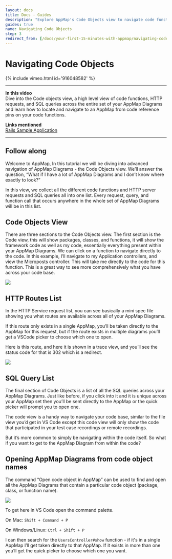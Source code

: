```yaml
---
layout: docs
title: Docs - Guides
description: "Explore AppMap's Code Objects view to navigate code functions, HTTP requests, and SQL queries across all AppMap Diagrams."
guides: true
name: Navigating Code Objects
step: 3
redirect_from: [/docs/your-first-15-minutes-with-appmap/navigating-code-objects, /docs/setup-appmap-in-your-code-editor/navigating-code-objects, /docs/guides/navigating-code-objects]
---
```


# Navigating Code Objects
{% include vimeo.html id='916048582' %}

---

**In this video**  
Dive into the Code objects view, a high level view of code functions,  HTTP requests, and SQL queries across the entire set of your AppMap Diagrams and learn how to locate and navigate to an AppMap from code reference pins on your code functions. 

**Links mentioned**  
[Rails Sample Application](https://github.com/land-of-apps/sample_app_6th_ed/tree/codespaces-devcontainer)

---
## Follow along

Welcome to AppMap, In this tutorial we will be diving into advanced navigation of AppMap Diagrams - the Code Objects view. We’ll answer the question, “What if I have a lot of AppMap Diagrams and I don’t know where exactly to look?” 

In this view, we collect all the different code functions and  HTTP server requests and SQL queries all into one list. Every request, query, and function call that occurs anywhere in the whole set of AppMap Diagrams will be in this list. 

## Code Objects View

There are three sections to the Code Objects view. The first section is the Code view, this will show packages, classes, and functions, it will show the framework code as well as my code, essentially everything present within your AppMap Diagrams. We can click on a function to navigate directly to the code. In this example, I’ll navigate to my Application controllers, and view the Microposts controller. This will take me directly to the code for this function. This is a great way to see more comprehensively what you have across your code base. 

<img class="video-screenshot" src="/assets/img/docs/first-fifteen-minutes/code-objects-view.webp"/>

## HTTP Routes List

In the HTTP Service request list, you can see basically a mini spec file showing you what routes are available across all of your AppMap Diagrams. 

If this route only exists in a single AppMap, you’ll be taken directly to the AppMap for this request, but if the route exists in multiple diagrams you’ll get a VSCode picker to choose which one to open. 

Here is this route, and here it is shown in a trace view, and you’ll see the status code for that is 302 which is a redirect.

<img class="video-screenshot" src="/assets/img/docs/first-fifteen-minutes/code-objects-trace-view.webp"/>

## SQL Query List

The final section of Code Objects is a list of all the SQL queries across your AppMap Diagrams. Just like before, if you click into it and it is unique across your AppMap set then you’ll be sent directly to the AppMap or the quick picker will prompt you to open one. 

The code view is a handy way to navigate your code base, similar to the file view you’d get in VS Code except this code view will only show the code that participated in your test case recordings or remote recordings.

But it’s more common to simply be navigating within the code itself. So what if you want to get to the AppMap Diagram from within the code?

## Opening AppMap Diagrams from code object names

The command “Open code object in AppMap” can be used to find and open all the AppMap Diagrams that contain a particular code object (package, class, or function name).

<img class="video-screenshot" src="/assets/img/docs/first-fifteen-minutes/code-object-command-palette.webp"/>

To get here in VS Code open the command palette. 

On Mac:
`Shift + Command + P`

On Windows/Linux:
`Ctrl + Shift + P`

I can then search for the `UsersController#show` function - if it's in a single AppMap I’ll get taken directly to that AppMap. If it exists in more than one you’ll get the quick picker to choose which one you want.
